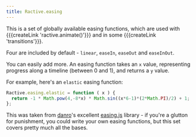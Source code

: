 ```yaml
---
title: Ractive.easing
---
```

This is a set of globally available easing functions, which are used with {{{createLink 'ractive.animate()'}}} and in some {{{createLink 'transitions'}}}.

Four are included by default - `linear`, `easeIn`, `easeOut` and `easeInOut`.

You can easily add more. An easing function takes an `x` value, representing progress along a timeline (between 0 and 1), and returns a `y` value.

For example, here's an `elastic` easing function:

```js
Ractive.easing.elastic = function ( x ) {
  return -1 * Math.pow(4,-8*x) * Math.sin((x*6-1)*(2*Math.PI)/2) + 1;
};
```

This was taken from [danro](https://github.com/danro)'s excellent [easing.js](https://github.com/danro/easing-js/blob/master/easing.js) library - if you're a glutton for punishment, you could write your own easing functions, but this set covers pretty much all the bases.
